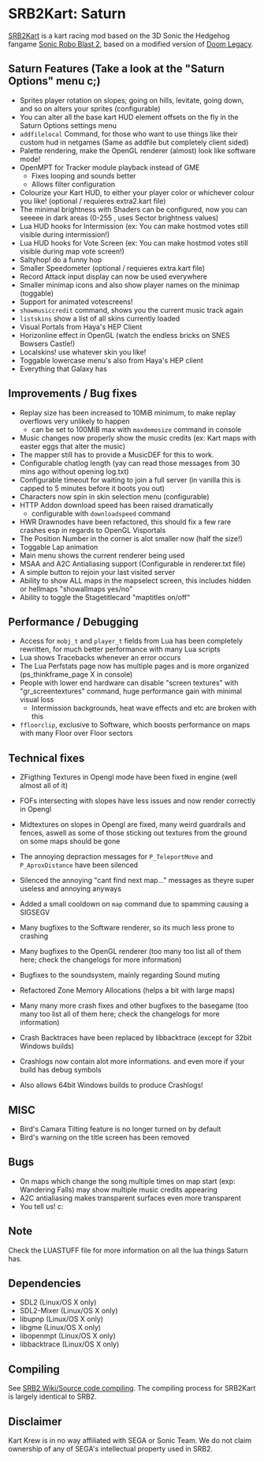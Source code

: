 # SRB2Kart: Saturn

[SRB2Kart](https://srb2.org/mods/) is a kart racing mod based on the 3D Sonic the Hedgehog fangame [Sonic Robo Blast 2](https://srb2.org/), based on a modified version of [Doom Legacy](http://doomlegacy.sourceforge.net/).

## Saturn Features (Take a look at the "Saturn Options" menu c;)

- Sprites player rotation on slopes; going on hills, levitate, going down, and so on alters your sprites (configurable)
- You can alter all the base kart HUD element offsets on the fly in the Saturn Options settings menu
- `addfilelocal` Command, for those who want to use things like their custom hud in netgames (Same as addfile but completely client sided)
- Palette rendering, make the OpenGL renderer (almost) look like software mode!
- OpenMPT for Tracker module playback instead of GME
  - Fixes looping and sounds better
  - Allows filter configuration
- Colourize your Kart HUD, to either your player color or whichever colour you like! (optional / requieres extra2.kart file)
- The minimal brightness with Shaders can be configured, now you can seeeee in dark areas (0-255 , uses Sector brightness values)
- Lua HUD hooks for Intermission (ex: You can make hostmod votes still visible during intermission!)
- Lua HUD hooks for Vote Screen (ex: You can make hostmod votes still visible during map vote screen!)
- Saltyhop! do a funny hop
- Smaller Speedometer (optional / requieres extra.kart file)
- Record Attack input display can now be used everywhere
- Smaller minimap icons and also show player names on the minimap (toggable)
- Support for animated votescreens!
- `showmusiccredit` command, shows you the current music track again
- `listskins` show a list of all skins currently loaded
- Visual Portals from Haya's HEP Client
- Horizonline effect in OpenGL (watch the endless bricks on SNES Bowsers Castle!)
- Localskins! use whatever skin you like!
- Toggable lowercase menu's also from Haya's HEP client
- Everything that Galaxy has

## Improvements / Bug fixes

- Replay size has been increased to 10MiB minimum, to make replay overflows very unlikely to happen
  - can be set to 100MiB max with `maxdemosize` command in console
- Music changes now properly show the music credits (ex: Kart maps with easter eggs that alter the music)
 - The mapper still has to provide a MusicDEF for this to work.
- Configurable chatlog length (yay can read those messages from 30 mins ago without opening log.txt)
- Configurable timeout for waiting to join a full server (in vanilla this is capped to 5 minutes before it boots you out)
- Characters now spin in skin selection menu (configurable)
- HTTP Addon download speed has been raised dramatically
  - configurable with `downloadspeed` command
- HWR Drawnodes have been refactored, this should fix a few rare crashes esp in regards to OpenGL Visportals
- The Position Number in the corner is alot smaller now (half the size!)
- Toggable Lap animation
- Main menu shows the current renderer being used
- MSAA and A2C Antialiasing support (Configurable in renderer.txt file)
- A simple button to rejoin your last visited server
- Ability to show ALL maps in the mapselect screen, this includes hidden or hellmaps "showallmaps yes/no"
- Ability to toggle the Stagetitlecard "maptitles on/off"

## Performance / Debugging

- Access for `mobj_t` and `player_t` fields from Lua has been completely rewritten, for much better performance with many Lua scripts
- Lua shows Tracebacks whenever an error occurs
- The Lua Perfstats page now has multiple pages and is more organized (ps_thinkframe_page X in console)
- People with lower end hardware can disable "screen textures" with "gr_screentextures" command, huge performance gain with minimal visual loss
  - Intermission backgrounds, heat wave effects and etc are broken with this
- `ffloorclip`, exclusive to Software, which boosts performance on maps with many Floor over Floor sectors

## Technical fixes

- ZFigthing Textures in Opengl mode have been fixed in engine (well almost all of it)
- FOFs intersecting with slopes have less issues and now render correctly in Opengl
- Midtextures on slopes in Opengl are fixed, many weird guardrails and fences, aswell as some of those sticking out textures from the ground on some maps should be gone
- The annoying depraction messages for `P_TeleportMove` and `P_AproxDistance` have been silenced
- Silenced the annoying "cant find next map..." messages as theyre super useless and annoying anyways
- Added a small cooldown on `map` command due to spamming causing a SIGSEGV
- Many bugfixes to the Software renderer, so its much less prone to crashing
- Many bugfixes to the OpenGL renderer (too many too list all of them here; check the changelogs for more information)
- Bugfixes to the soundsystem, mainly regarding Sound muting
- Refactored Zone Memory Allocations (helps a bit with large maps)
- Many many more crash fixes and other bugfixes to the basegame (too many too list all of them here; check the changelogs for more information)

- Crash Backtraces have been replaced by libbacktrace (except for 32bit Windows builds)
 - Crashlogs now contain alot more informations. and even more if your build has debug symbols
 - Also allows 64bit Windows builds to produce Crashlogs!

## MISC
- Bird's Camara Tilting feature is no longer turned on by default
- Bird's warning on the title screen has been removed

## Bugs
- On maps which change the song multiple times on map start (exp: Wandering Falls) may show multiple music credits appearing
- A2C antialiasing makes transparent surfaces even more transparent
- You tell us! c:

## Note
Check the LUASTUFF file for more information on all the lua things Saturn has.

## Dependencies
- SDL2 (Linux/OS X only)
- SDL2-Mixer (Linux/OS X only)
- libupnp (Linux/OS X only)
- libgme (Linux/OS X only)
- libopenmpt (Linux/OS X only)
- libbacktrace (Linux/OS X only)

## Compiling

See [SRB2 Wiki/Source code compiling](http://wiki.srb2.org/wiki/Source_code_compiling). The compiling process for SRB2Kart is largely identical to SRB2.

## Disclaimer
Kart Krew is in no way affiliated with SEGA or Sonic Team. We do not claim ownership of any of SEGA's intellectual property used in SRB2.
